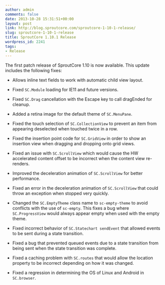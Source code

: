 ```yaml
---
author: admin
comments: false
date: 2013-10-28 15:31:51+00:00
layout: post
link: http://blog.sproutcore.com/sproutcore-1-10-1-release/
slug: sproutcore-1-10-1-release
title: SproutCore 1.10.1 Release
wordpress_id: 2241
tags:
- Release
---
```


The first patch release of SproutCore 1.10 is now available. This update includes the following fixes:



	
  * Allows inline text fields to work with automatic child view layout.

	
  * Fixed `SC.Module` loading for IE11 and future versions.

	
  * Fixed `SC.Drag` cancellation with the Escape key to call dragEnded for cleanup.

	
  * Added a retina image for the default theme of `SC.MenuPane`.

	
  * Fixed the touch selection of `SC.CollectionView` to prevent an item from appearing deselected when touched twice in a row.

	
  * Fixed the insertion point code for `SC.GridView` in order to show an insertion view when dragging and dropping onto grid views.

	
  * Fixed an issue with `SC.ScrollView` which would cause the HW accelerated content offset to be incorrect when the content view re-renders.

	
  * Improved the deceleration animation of `SC.ScrollView` for better performance.

	
  * Fixed an error in the deceleration animation of `SC.ScrollView` that could throw an exception when stopped very quickly.

	
  * Changed the `SC.EmptyTheme` class name to `sc-empty-theme` to avoid conflicts with the use of `sc-empty`. This fixes a bug where `SC.ProgressView` would always appear empty when used with the empty theme.

	
  * Fixed incorrect behavior of `SC.Statechart sendEvent` that allowed events to be sent during a state transition.

	
  * Fixed a bug that prevented queued events due to a state transition from being sent when the state transition was complete.

	
  * Fixed a caching problem with `SC.routes` that would allow the location property to be incorrect depending on how it was changed.

	
  * Fixed a regression in determining the OS of Linux and Android in `SC.browser`.


